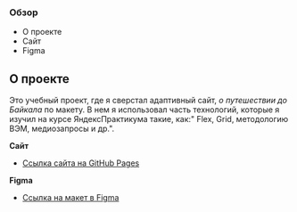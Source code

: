 ### Обзор
* О проекте
* Сайт
* Figma


## **О проекте**

Это учебный проект, где я сверстал адаптивный сайт, _о путешествии до Байкала_  по макету. В нем я использовал часть технологий, которые я изучил на курсе ЯндексПрактикума такие, как:" Flex, Grid,  методологию ВЭМ, медиозапросы и др.".

**Сайт**

* [Ссылка сайта на GitHub Pages](https://endjoyer.github.io/russian-travel/)

**Figma**

* [Ссылка на макет в Figma](https://www.figma.com/file/5S2WSbEFL6awjVWJ0NWL8Q/Sprint-3_-Russia-_-desktop-mobile?node-id=28503%3A0)


